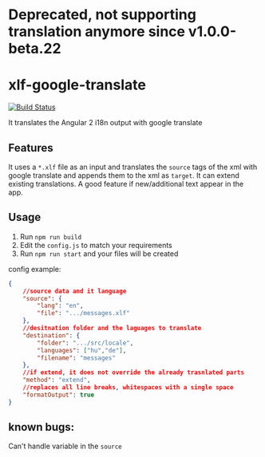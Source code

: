 # Deprecated, not supporting translation anymore since v1.0.0-beta.22
# xlf-google-translate
[![Build Status](https://travis-ci.org/bpatrik/xlf-google-translate.svg?branch=master)](https://travis-ci.org/bpatrik/xlf-google-translate)

It translates the Angular 2 i18n output with google translate


## Features
It uses a `*.xlf` file as an input and translates the `source` tags of the xml with google translate and appends them to the xml as `target`.
It can extend existing translations. A good feature if new/additional text appear in the app. 

## Usage
1) Run `npm run build`
2) Edit the `config.js` to match your requirements
3) Run `npm run start` and your files will be created

config example:
```json
{
    //source data and it language
    "source": { 
        "lang": "en",
        "file": ".../messages.xlf"
    },
    //desitnation folder and the laguages to translate
    "destination": {
        "folder": ".../src/locale",
        "languages": ["hu","de"],
        "filename": "messages"
    },
    //if extend, it does not override the already trasnlated parts
    "method": "extend",
    //replaces all line breaks, whitespaces with a single space
    "formatOutput": true
}
```


## known bugs:

Can't handle variable in the `source`
